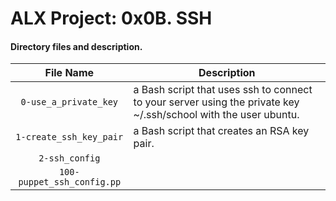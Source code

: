 # ALX Project: 0x0B. SSH
#### Directory files and description.
|File Name  |Description  |
|:-----------:|----------------------|
| `0-use_a_private_key` | a Bash script that uses ssh to connect to your server using the private key ~/.ssh/school with the user ubuntu.|
| `1-create_ssh_key_pair` |a Bash script that creates an RSA key pair.|
| `2-ssh_config` ||
| `100-puppet_ssh_config.pp` ||
